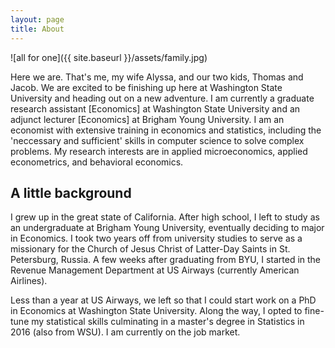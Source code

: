 ```yaml
---
layout: page
title: About
---
```


![all for one]({{ site.baseurl }}/assets/family.jpg)

Here we are. That's me, my wife Alyssa, and our two kids, Thomas and Jacob. We are excited to be finishing up here at Washington State University and heading out on a new adventure. I am currently a graduate research assistant [Economics] at Washington State University and an adjunct lecturer [Economics] at Brigham Young University. I am an economist with extensive training in economics and statistics, including the 'neccessary and sufficient' skills in computer science to solve complex problems. My research interests are in applied microeconomics, applied econometrics, and behavioral economics.

## A little background

I grew up in the great state of California. After high school, I left to study as an undergraduate at Brigham Young University, eventually deciding to major in Economics. I took two years off from university studies to serve as a missionary for the Church of Jesus Christ of Latter-Day Saints in St. Petersburg, Russia. A few weeks after graduating from BYU, I started in the Revenue Management Department at US Airways (currently American Airlines).

Less than a year at US Airways, we left so that I could start work on a PhD in Economics at Washington State University. Along the way, I opted to fine-tune my statistical skills culminating in a master's degree in Statistics in 2016 (also from WSU). I am currently on the job market.
